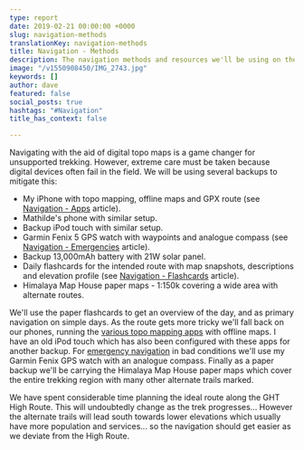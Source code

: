 ```yaml
---
type: report
date: 2019-02-21 00:00:00 +0000
slug: navigation-methods
translationKey: navigation-methods
title: Navigation - Methods
description: The navigation methods and resources we'll be using on the trek.
image: "/v1550908450/IMG_2743.jpg"
keywords: []
author: dave
featured: false
social_posts: true
hashtags: "#Navigation"
title_has_context: false

---
```

Navigating with the aid of digital topo maps is a game changer for unsupported trekking. However, extreme care must be taken because digital devices often fail in the field. We will be using several backups to mitigate this:

* My iPhone with topo mapping, offline maps and GPX route (see [Navigation - Apps](/expeditions/great-himalaya-trail/navigation-apps/) article).
* Mathilde's phone with similar setup.
* Backup iPod touch with similar setup.
* Garmin Fenix 5 GPS watch with waypoints and analogue compass (see [Navigation - Emergencies](/expeditions/great-himalaya-trail/navigation-emergencies/) article).
* Backup 13,000mAh battery with 21W solar panel.
* Daily flashcards for the intended route with map snapshots, descriptions and elevation profile (see [Navigation - Flashcards](/expeditions/great-himalaya-trail/navigation-flashcards/) article).
* Himalaya Map House paper maps - 1:150k covering a wide area with alternate routes.

We'll use the paper flashcards to get an overview of the day, and as primary navigation on simple days. As the route gets more tricky we'll fall back on our phones, running the [various topo mapping apps](/expeditions/great-himalaya-trail/navigation-apps/) with offline maps. I have an old iPod touch which has also been configured with these apps for another backup. For [emergency navigation](/expeditions/great-himalaya-trail/navigation-emergencies/) in bad conditions we'll use my Garmin Fenix GPS watch with an analogue compass. Finally as a paper backup we'll be carrying the Himalaya Map House paper maps which cover the entire trekking region with many other alternate trails marked.

We have spent considerable time planning the ideal route along the GHT High Route. This will undoubtedly change as the trek progresses... However the alternate trails will lead south towards lower elevations which usually have more population and services... so the navigation should get easier as we deviate from the High Route.